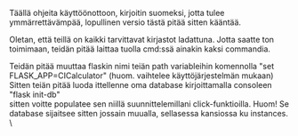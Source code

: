 Täällä ohjeita käyttöönottoon, kirjoitin suomeksi, jotta tulee ymmärrettävämpää, lopullinen versio tästä pitää sitten kääntää.

Oletan, että teillä on kaikki tarvittavat kirjastot ladattuna. Jotta saatte ton toimimaan, teidän pitää laittaa tuolla cmd:ssä ainakin kaksi commandia.<br/>

Teidän pitää muuttaa flaskin nimi teiän path variableihin komennolla "set FLASK_APP=CICalculator" (huom. vaihtelee käyttöjärjestelmän mukaan)\
Sitten teiän pitää luoda ittellenne oma database kirjoittamalla consoleen "flask init-db" \
sitten voitte populatee sen niillä suunnittelemillani click-funktioilla. Huom! Se database sijaitsee sitten jossain muualla, sellasessa kansiossa ku instances. \

